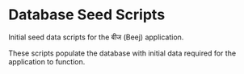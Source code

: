 # Database Seed Scripts

Initial seed data scripts for the बीज (Beej) application.

These scripts populate the database with initial data required for the application to function.
